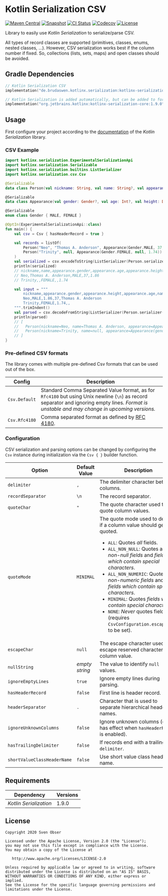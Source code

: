 # Kotlin Serialization CSV

[![Maven Central](https://img.shields.io/maven-central/v/de.brudaswen.kotlinx.serialization/kotlinx-serialization-csv?style=flat-square)](https://search.maven.org/artifact/de.brudaswen.kotlinx.serialization/kotlinx-serialization-csv)
[![Snapshot](https://img.shields.io/maven-metadata/v?metadataUrl=https%3A%2F%2Fcentral.sonatype.com%2Frepository%2Fmaven-snapshots%2Fde%2Fbrudaswen%2Fkotlinx%2Fserialization%2Fkotlinx-serialization-csv%2Fmaven-metadata.xml&style=flat-square&label=snapshot)](https://oss.sonatype.org/#nexus-search;gav~de.brudaswen.kotlinx.serialization~kotlinx-serialization-csv~~~)
[![CI Status](https://img.shields.io/github/actions/workflow/status/brudaswen/kotlinx-serialization-csv/ci-main.yml?style=flat-square)](https://github.com/brudaswen/kotlinx-serialization-csv/actions/workflows/ci-main.yml)
[![Codecov](https://img.shields.io/codecov/c/github/brudaswen/kotlinx-serialization-csv?style=flat-square)](https://codecov.io/gh/brudaswen/kotlinx-serialization-csv)
[![License](https://img.shields.io/github/license/brudaswen/kotlinx-serialization-csv?style=flat-square)](https://www.apache.org/licenses/LICENSE-2.0)

Library to easily use *Kotlin Serialization* to serialize/parse CSV.

All types of record classes are supported (primitives, classes, enums, nested classes, ...).
However, CSV serialization works best if the column number if fixed. So, collections (lists, sets,
maps) and open classes should be avoided.

## Gradle Dependencies

```kotlin
// Kotlin Serialization CSV
implementation("de.brudaswen.kotlinx.serialization:kotlinx-serialization-csv:2.1.0")

// Kotlin Serialization is added automatically, but can be added to force a specific version
implementation("org.jetbrains.kotlinx:kotlinx-serialization-core:1.9.0")
```

## Usage

First configure your project according to the
[documentation](https://github.com/Kotlin/kotlinx.serialization#setup)
of the *Kotlin Serialization* library.

### CSV Example

```kotlin
import kotlinx.serialization.ExperimentalSerializationApi
import kotlinx.serialization.Serializable
import kotlinx.serialization.builtins.ListSerializer
import kotlinx.serialization.csv.Csv

@Serializable
data class Person(val nickname: String, val name: String?, val appearance: Appearance)

@Serializable
data class Appearance(val gender: Gender?, val age: Int?, val height: Double?)

@Serializable
enum class Gender { MALE, FEMALE }

@OptIn(ExperimentalSerializationApi::class)
fun main() {
    val csv = Csv { hasHeaderRecord = true }

    val records = listOf(
        Person("Neo", "Thomas A. Anderson", Appearance(Gender.MALE, 37, 1.86)),
        Person("Trinity", null, Appearance(Gender.FEMALE, null, 1.74))
    )
    val serialized = csv.encodeToString(ListSerializer(Person.serializer()), records)
    println(serialized)
    // nickname,name,appearance.gender,appearance.age,appearance.height
    // Neo,Thomas A. Anderson,MALE,37,1.86
    // Trinity,,FEMALE,,1.74

    val input = """
        nickname,appearance.gender,appearance.height,appearance.age,name
        Neo,MALE,1.86,37,Thomas A. Anderson
        Trinity,FEMALE,1.74,,
    """.trimIndent()
    val parsed = csv.decodeFromString(ListSerializer(Person.serializer()), input)
    println(parsed)
    // [
    //   Person(nickname=Neo, name=Thomas A. Anderson, appearance=Appearance(gender=MALE, age=37, height=1.86)),
    //   Person(nickname=Trinity, name=null, appearance=Appearance(gender=FEMALE, age=null, height=1.74))
    // ]
}
```

### Pre-defined CSV formats

The library comes with multiple pre-defined Csv formats that can be used out of the box.

| Config        | Description                                                                                                                                                                                   |
|---------------|-----------------------------------------------------------------------------------------------------------------------------------------------------------------------------------------------|
| `Csv.Default` | Standard Comma Separated Value format, as for `Rfc4180` but using Unix newline (`\n`) as record separator and ignoring empty lines. *Format is unstable and may change in upcoming versions.* |
| `Csv.Rfc4180` | Comma separated format as defined by [RFC 4180](http://tools.ietf.org/html/rfc4180).                                                                                                          |

### Configuration

CSV serialization and parsing options can be changed by configuring the `Csv` instance during
initialization via the `Csv { }` builder function.

| Option                      | Default Value  | Description                                                                                                                                                                                                                                                                                                                                                                                                                                                                                  |
|-----------------------------|----------------|----------------------------------------------------------------------------------------------------------------------------------------------------------------------------------------------------------------------------------------------------------------------------------------------------------------------------------------------------------------------------------------------------------------------------------------------------------------------------------------------|
| `delimiter`                 | `,`            | The delimiter character between columns.                                                                                                                                                                                                                                                                                                                                                                                                                                                     |
| `recordSeparator`           | `\n`           | The record separator.                                                                                                                                                                                                                                                                                                                                                                                                                                                                        |
| `quoteChar`                 | `"`            | The quote character used to quote column values.                                                                                                                                                                                                                                                                                                                                                                                                                                             |
| `quoteMode`                 | `MINIMAL`      | The quote mode used to decide if a column value should get quoted.<ul><li>`ALL`: Quotes *all* fields.</li><li>`ALL_NON_NULL`: Quotes all *non-null fields* and *fields which contain special characters*.</li><li>`ALL_NON_NUMERIC`: Quotes all *non-numeric fields* and *fields which contain special characters*.</li><li>`MINIMAL`: Quotes *fields which contain special characters*.</li><li>`NONE`: *Never* quotes fields (requires `CsvConfiguration.escapeChar` to be set).</li></ul> |
| `escapeChar`                | `null`         | The escape character used to escape reserved characters in a column value.                                                                                                                                                                                                                                                                                                                                                                                                                   |
| `nullString`                | *empty string* | The value to identify `null` values.                                                                                                                                                                                                                                                                                                                                                                                                                                                         |
| `ignoreEmptyLines`          | `true`         | Ignore empty lines during parsing.                                                                                                                                                                                                                                                                                                                                                                                                                                                           |
| `hasHeaderRecord`           | `false`        | First line is header record.                                                                                                                                                                                                                                                                                                                                                                                                                                                                 |
| `headerSeparator`           | `.`            | Character that is used to separate hierarchical header names.                                                                                                                                                                                                                                                                                                                                                                                                                                |
| `ignoreUnknownColumns`      | `false`        | Ignore unknown columns (only has effect when `hasHeaderRecord` is enabled).                                                                                                                                                                                                                                                                                                                                                                                                                  |
| `hasTrailingDelimiter`      | `false`        | If records end with a trailing `delimiter`.                                                                                                                                                                                                                                                                                                                                                                                                                                                  |
| `shortValueClassHeaderName` | `false`        | Use short value class header name.                                                                                                                                                                                                                                                                                                                                                                                                                                                           |

## Requirements

| Dependency             | Versions |
|------------------------|----------|
| *Kotlin Serialization* | 1.9.0    |

## License

```
Copyright 2020 Sven Obser

Licensed under the Apache License, Version 2.0 (the "License");
you may not use this file except in compliance with the License.
You may obtain a copy of the License at

   http://www.apache.org/licenses/LICENSE-2.0

Unless required by applicable law or agreed to in writing, software
distributed under the License is distributed on an "AS IS" BASIS,
WITHOUT WARRANTIES OR CONDITIONS OF ANY KIND, either express or implied.
See the License for the specific language governing permissions and
limitations under the License.
```
